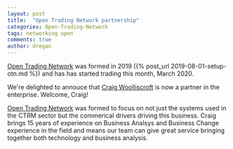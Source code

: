 ```yaml
---
layout: post
title:  "Open Trading Network partnership"
categories: Open-Trading-Network
tags: networking open
comments: true
author: dregan
---
```


[Open Trading Network] was formed in 2019 ({% post_url 2019-08-01-setup-otn.md %}) and has has started trading this month, March 2020.

We're delighted to annouce that [Craig Woolliscroft] is now a partner in the enterprise. Welcome, Craig! 

<!--more-->

[Open Trading Network] was formed to focus on not just the systems used in the CTRM sector but the commerical drivers driving this business. Craig brings 15 years of experience on Business Analsys and Business Change experience in the field and means our team can give great service bringing together both technology and business analysis.

[Open Trading Network]: ({{site.url}})
[Craig Woolliscroft]: (https://www.linkedin.com/in/craig-woolliscroft-8122109/?originalSubdomain=uk)
